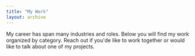 ```yaml
---
title: "My Work"
layout: archive
---
```


My career has span many industries and roles. Below you will find my work organized by category. Reach out if you'de like to work together or would like to talk about one of my projects.